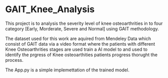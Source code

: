 # GAIT_Knee_Analysis

This project is to analysis the severity level of knee osteoarthrities in to four category [Early, Morderate, Severe and Normal] using GAIT methodology.

The dataset used for this work are aquired from Mendeley Data which consist of GAIT data via a video format where the patients with different Knee Osteoarthrities stages are used train a AI model to and  used to identify the prgress of Knee osteoarthities patients progress thorught the process.

The App.py is a simple implemettation of the trained model.
